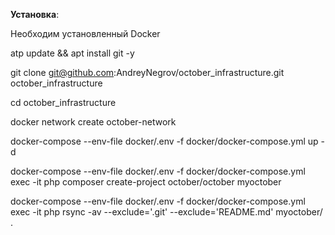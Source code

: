**Установка**:

Необходим установленный Docker

atp update && apt install git -y

git clone git@github.com:AndreyNegrov/october_infrastructure.git october_infrastructure

cd october_infrastructure

docker network create october-network

docker-compose --env-file docker/.env -f docker/docker-compose.yml up -d

docker-compose --env-file docker/.env -f docker/docker-compose.yml exec -it php composer create-project october/october myoctober

docker-compose --env-file docker/.env -f docker/docker-compose.yml exec -it php rsync -av --exclude='.git' --exclude='README.md' myoctober/ .

